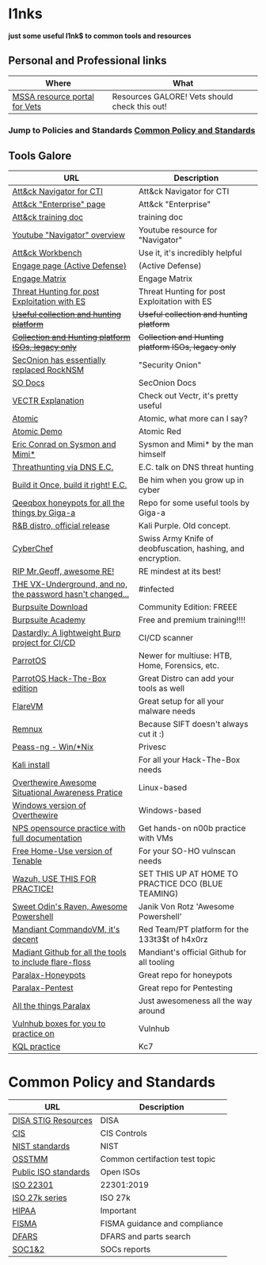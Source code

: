 # l1nks
**just some useful l1nk$ to common tools and resources**
## Personal and Professional links
| Where                                                                                          | What
|------------------------------------------------------------------------------------------------|-----------------------------------------------|
| [MSSA resource portal for Vets](https://guest.portaportal.com/Jen-Portal)                      | Resources GALORE! Vets should check this out! |
### Jump to Policies and Standards [Common Policy and Standards](https://github.com/Cyb3rW1LL/l1nks/blob/main/README.md#common-policy-and-standards)
## Tools Galore
| URL                                                                                            | Description                                   |
|------------------------------------------------------------------------------------------------|-----------------------------------------------|
| [Att&ck Navigator for CTI](https://mitre-attack.github.io/attack-navigator/)                   | Att&ck Navigator for CTI                      |
| [Att&ck "Enterprise" page](https://mitre-attack.github.io/attack-navigator/v2/enterprise/)     | Att&ck "Enterprise"                           |
| [Att&ck training doc](https://attack.mitre.org/docs/training-cti/Comparing%20Layers%20in%20Navigator.pdf) | training doc                       |
| [Youtube "Navigator" overview](https://www.youtube.com/watch?v=CfOl_yZDRnE)                    | Youtube resource for "Navigator"              |
| [Att&ck Workbench](https://github.com/center-for-threat-informed-defense/attack-workbench-frontend/) | Use it, it's incredibly helpful         |
| [Engage page (Active Defense)](https://engage.mitre.org/)                                      | (Active Defense)                              |
| [Engage Matrix](https://engage.mitre.org/matrix/)                                              | Engage Matrix                                 |
| [Threat Hunting for post Exploitation with ES](https://www.youtube.com/watch?v=PdCQChYrxXg)    | Threat Hunting for post Exploitation with ES  |
| ~~[Useful collection and hunting platform](https://rocknsm.io/)~~                              | ~~Useful collection and hunting platform~~    |
| ~~[Collection and Hunting platform ISOs, legacy only](https://download.rocknsm.io/isos/testing/)~~ | ~~Collection and Hunting platform ISOs, legacy only~~ |
| [SecOnion has essentially replaced RockNSM](https://securityonionsolutions.com/software/)      | "Security Onion"                              |
| [SO Docs](https://docs.securityonion.net/en/2.3/)                                              | SecOnion Docs                                 |
| [VECTR Explanation](https://www.youtube.com/watch?v=SA-HeOnOi2A)                               | Check out Vectr, it's pretty useful           |
| [Atomic](https://github.com/redcanaryco/atomic-red-team/)                                      | Atomic, what more can I say?                  |
| [Atomic Demo](https://www.youtube.com/watch?v=d_E-hfKQ5Hw)                                     | Atomic Red                                    |
| [Eric Conrad on Sysmon and Mimi*](https://www.youtube.com/watch?v=7dEfKn70HCI)                 | Sysmon and Mimi* by the man himself           |
| [Threathunting via DNS E.C.](https://www.youtube.com/watch?v=RdcCjDS0s6s)                      | E.C. talk on DNS threat hunting               |
| [Build it Once, build it right! E.C.](https://www.youtube.com/watch?v=LVSwYyDN2Sk)             | Be him when you grow up in cyber              |
| [Qeeqbox honeypots for all the things by Giga-a](https://github.com/qeeqbox/)                  | Repo for some useful tools by Giga-a          |
| [R&B distro, official release](https://www.kali.org/blog/kali-linux-2023-1-release/) | Kali Purple. Old concept.                               |
| [CyberChef](https://gchq.github.io/CyberChef/) | Swiss Army Knife of deobfuscation, hashing, and encryption.                                   |
| [RIP Mr.Geoff, awesome RE!](https://www.geoffchappell.com/about/analysis.htm)                  | RE mindest at its best!                       |
| [THE VX-Underground, and no, the password hasn't changed...](https://vx-underground.org)       | #infected                                     |
| [Burpsuite Download](https://portswigger.net/burp/communitydownload)                           | Community Edition: FREEE                      |
| [Burpsuite Academy](https://portswigger.net/web-security)                                      | Free and premium training!!!!                 |
| [Dastardly: A lightweight Burp project for CI/CD](https://portswigger.net/burp/dastardly)      | CI/CD scanner                                 |
| [ParrotOS](https://www.parrotsec.org/docs/introduction/what-is-parrot)                         | Newer for multiuse: HTB, Home, Forensics, etc.|
| [ParrotOS Hack-The-Box edition](https://parrotsec.org/download/?version=hackthebox)            | Great Distro can add your tools as well       |
| [FlareVM](https://github.com/mandiant/flare-vm)                                                | Great setup for all your malware needs        |
| [Remnux](https://remnux.org/?ltclid=#distro)                                                   | Because SIFT doesn't always cut it :)         |
| [Peass-ng - Win/*Nix](https://github.com/peass-ng/PEASS-ng)                                    | Privesc                                       |
| [Kali install](https://www.kali.org/tools/peass-ng/)                                           | For all your Hack-The-Box needs               |
| [Overthewire Awesome Situational Awareness Pratice](https://overthewire.org/wargames/)         | Linux-based                                   |
| [Windows version of Overthewire](https://underthewire.tech/wargames)                           | Windows-based                                 | 
| [NPS opensource practice with full documentation](https://nps.edu/web/c3o/labtainers)          | Get hands-on n00b practice with VMs           |
| [Free Home-Use version of Tenable](https://community.tenable.com/s/article/Nessus-Essentials?language=en_US) | For your SO-HO vulnscan needs   |
| [Wazuh, USE THIS FOR PRACTICE!](https://wazuh.com/)                                            | SET THIS UP AT HOME TO PRACTICE DCO (BLUE TEAMING) |
| [Sweet Odin's Raven, Awesome Powershell](https://github.com/janikvonrotz/awesome-powershell?tab=readme-ov-file#parallel-processing)| Janik Von Rotz 'Awesome Powershell'|
| [Mandiant CommandoVM, it's decent](https://github.com/mandiant/commando-vm)                    | Red Team/PT platform for the 133t3$t of h4x0rz|
| [Madiant Github for all the tools to include flare-floss](https://github.com/mandiant)         | Mandiant's official Github for all tooling    |
| [Paralax-Honeypots](https://github.com/paralax/awesome-honeypots)                              | Great repo for honeypots                      |
| [Paralax-Pentest](https://github.com/paralax/Awesome-Pentest-1)                                | Great repo for Pentesting                     |
| [All the things Paralax](https://github.com/paralax?tab=repositories)                          | Just awesomeness all the way around           |
| [Vulnhub boxes for you to practice on](https://www.vulnhub.com/)                               | Vulnhub                                       |
| [KQL practice](https://kc7cyber.com/modules)                                                   | Kc7                                           |

# Common Policy and Standards

| URL | Description |
| --- | --- |
| [DISA STIG Resources](https://public.cyber.mil/stigs/srg-stig-tools/)     | DISA |
| [CIS](https://www.cisecurity.org/controls/cis-controls-list)| CIS Controls|
| [NIST standards](https://www.nist.gov/cybersecurity) | NIST |
| [OSSTMM](https://www.isecom.org/OSSTMM.3.pdf) | Common certifaction test topic|
| [Public ISO standards](https://standards.iso.org/ittf/PubliclyAvailableStandards/index.html) | Open ISOs|
| [ISO 22301](https://www.nqa.com/medialibraries/NQA/NQA-Media-Library/PDFs/NQA-ISO-22301-Implementation-Guide.pdf) | 22301:2019 |
| [ISO 27k series](https://www.iso27001security.com/html/27001.html) | ISO 27k |
| [HIPAA](https://www.hhs.gov/hipaa/for-professionals/privacy/index.html#:~:text=The%20HIPAA%20Privacy%20Rule%20establishes,care%20providers%20that%20conduct%20certain) | Important |
| [FISMA](https://security.cms.gov/learn/federal-information-security-modernization-act-fisma) | FISMA guidance and compliance |
| [DFARS](https://www.acquisition.gov/dfars) | DFARS and parts search |
| [SOC1&2](https://www.ibm.com/docs/en/order-management?topic=compliance-soc-1-soc-2) | SOCs reports |




